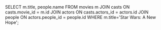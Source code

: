 SELECT m.title, people.name FROM movies m JOIN casts ON casts.movie_id = m.id JOIN actors ON casts.actors_id = actors.id JOIN people ON actors.people_id = people.id WHERE m.title='Star Wars: A New Hope';